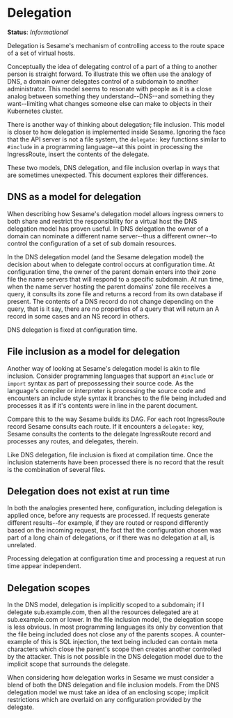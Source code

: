 # Delegation

**Status**: _Informational_

Delegation is Sesame's mechanism of controlling access to the route space of a set of virtual hosts.

Conceptually the idea of delegating control of a part of a thing to another person is straight forward.
To illustrate this we often use the analogy of DNS, a domain owner delegates control of a subdomain to another administrator.
This model seems to resonate with people as it is a close analog between something they understand--DNS--and something they want--limiting what changes someone else can make to objects in their Kubernetes cluster.

There is another way of thinking about delegation; file inclusion.
This model is closer to how delegation is implemented inside Sesame.
Ignoring the face that the API server is not a file system, the `delegate:` key functions similar to `#include` in a programming language--at this point in processing the IngressRoute, insert the contents of the delegate.

These two models, DNS delegation, and file inclusion overlap in ways that are sometimes unexpected.
This document explores their differences.

## DNS as a model for delegation

When describing how Sesame's delegation model allows ingress owners to both share and restrict the responsibility for a virtual host the DNS delegation model has proven useful.
In DNS delegation the owner of a domain can nominate a different name server--thus a different owner--to control the configuration of a set of sub domain resources.

In the DNS delegation model (and the Sesame delegation model) the decision about when to delegate control occurs at configuration time.
At configuration time, the owner of the parent domain enters into their zone file the name servers that will respond to a specific subdomain.
At run time, when the name server hosting the parent domains' zone file receives a query, it consults its zone file and returns a record from its own database if present.
The contents of a DNS record do not change depending on the query, that is it say, there are no properties of a query that will return an A record in some cases and an NS record in others.

DNS delegation is fixed at configuration time.

## File inclusion as a model for delegation

Another way of looking at Sesame's delegation model is akin to file inclusion.
Consider programming languages that support an `#include` or `import` syntax as part of prepossessing their source code.
As the language's compiler or interpreter is processing the source code and encounters an include style syntax it branches to the file being included and processes it as if it's contents were in line in the parent document.

Compare this to the way Sesame builds its DAG.
For each root IngressRoute record Sesame consults each route.
If it encounters a `delegate:` key, Sesame consults the contents to the delegate IngressRoute record and processes any routes, and delegates, therein.

Like DNS delegation, file inclusion is fixed at compilation time.
Once the inclusion statements have been processed there is no record that the result is the combination of several files.

## Delegation does not exist at run time

In both the analogies presented here, configuration, including delegation is applied once, before any requests are processed.
If requests generate different results--for example, if they are routed or respond differently based on the incoming request, the fact that the configuration chosen was part of a long chain of delegations, or if there was no delegation at all, is unrelated.

Processing delegation at configuration time and processing a request at run time appear independent.

## Delegation scopes

In the DNS model, delegation is implicitly scoped to a subdomain; if I delegate sub.example.com, then all the resources delegated are at sub.example.com or lower.
In the file inclusion model, the delegation scope is less obvious.
In most programming languages its only by convention that the file being included does not close any of the parents scopes.
A counter-example of this is SQL injection, the text being included can contain meta characters which close the parent's scope then creates another controlled by the attacker.
This is not possible in the DNS delegation model due to the implicit scope that surrounds the delegate.

When considering how delegation works in Sesame we must consider a blend of both the DNS delegation and file inclusion models.
From the DNS delegation model we must take an idea of an enclosing scope; implicit restrictions which are overlaid on any configuration provided by the delegate.
